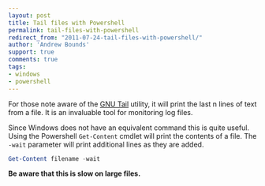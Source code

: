 ```yaml
---
layout: post
title: Tail files with Powershell
permalink: tail-files-with-powershell
redirect_from: "2011-07-24-tail-files-with-powershell/"
author: 'Andrew Bounds'
support: true
comments: true
tags:
- windows
- powershell
---
```


For those note aware of the [GNU Tail](http://www.gnu.org/s/coreutils/manual/html_node/tail-invocation.html) utility, it will print the last n lines of text from a file. It is an invaluable tool for monitoring log files.

Since Windows does not have an equivalent command this is quite useful.
Using the Powershell `Get-Content` cmdlet will print the contents of a file. The `-wait` parameter will print additional lines as they are added.

```powershell
Get-Content filename -wait
```

**Be aware that this is slow on large files.**

